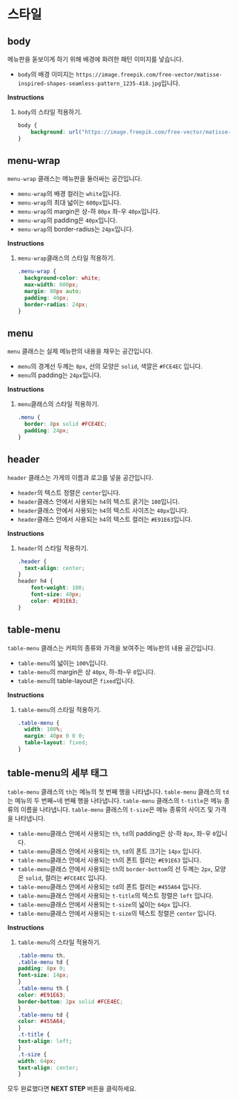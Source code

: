 # 스타일
## body
메뉴판을 돋보이게 하기 위해 배경에 화려한 패턴 이미지를 넣습니다.
* `body`의 배경 이미지는 `https://image.freepik.com/free-vector/matisse-inspired-shapes-seamless-pattern_1235-418.jpg`입니다.
 

**Instructions**
1. `body`의 스타일 적용하기. 
    ```css
    body {
        background: url("https://image.freepik.com/free-vector/matisse-inspired-shapes-seamless-pattern_1235-418.jpg")
    }
    ```

## menu-wrap
`menu-wrap` 클래스는 메뉴판을 둘러싸는 공간입니다.

* `menu-wrap`의 배경 컬러는 `white`입니다.
* `menu-wrap`의 최대 넓이는 `600px`입니다.
* `menu-wrap`의 margin은 상-하 `80px` 좌-우 `40px`입니다. 
* `menu-wrap`의 padding은 `40px`입니다.
* `menu-wrap`의 border-radius는 `24px`입니다.


**Instructions**
1. `menu-wrap`클래스의 스타일 적용하기.
    ```css
    .menu-wrap {
      background-color: white;
      max-width: 600px; 
      margin: 80px auto; 
      padding: 40px;
      border-radius: 24px; 
    }
    ```

## menu
`menu` 클래스는 실제 메뉴판의 내용을 채우는 공간입니다.

* `menu`의 경계선 두께는 `8px`, 선의 모양은 `solid`, 색깔은 `#FCE4EC` 입니다.
* `menu`의 padding는 `24px`입니다.


**Instructions**
1. `menu`클래스의 스타일 적용하기.
    ```css
    .menu {
      border: 8px solid #FCE4EC;
      padding: 24px;
    }
    ```

## header
`header` 클래스는 가게의 이름과 로고를 넣을 공간입니다. 

* `header`의 텍스트 정렬은 `center`입니다.
* `header`클래스 안에서 사용되는 `h4`의 텍스트 굵기는 `100`입니다.
* `header`클래스 안에서 사용되는 `h4`의 텍스트 사이즈는 `40px`입니다.
* `header`클래스 안에서 사용되는 `h4`의 텍스트 컬러는 `#E91E63`입니다.

**Instructions**
1. `header`의 스타일 적용하기.
    ```css
    .header {
      text-align: center;
    }
    header h4 {
        font-weight: 100;
        font-size: 40px; 
        color: #E91E63; 
    }
    ```
    
## table-menu
`table-menu` 클래스는 커피의 종류와 가격을 보여주는 메뉴판의 내용 공간입니다.

* `table-menu`의 넓이는 `100%`입니다.
* `table-menu`의 margin은 상 `40px`, 하-좌-우 `0`입니다.
* `table-menu`의 table-layout은 `fixed`입니다.


**Instructions**
1. `table-menu`의 스타일 적용하기.
    ```css
    .table-menu {
      width: 100%;
      margin: 40px 0 0 0;
      table-layout: fixed;
    }
    ```

## table-menu의 세부 태그
`table-menu` 클래스의 `th`는 메뉴의 첫 번째 행을 나타냅니다.
`table-menu` 클래스의 `td`는 메뉴의 두 번째~네 번째 행을 나타냅니다.
`table-menu` 클래스의 `t-title`은 메뉴 종류의 이름을 나타냅니다.
`table-menu` 클래스의 `t-size`은 메뉴 종류의 사이즈 및 가격을 나타냅니다.

* `table-menu`클래스 안에서 사용되는 `th`, `td`의 padding은 상-하 `8px`, 좌-우 `0`입니다.
* `table-menu`클래스 안에서 사용되는 `th`, `td`의 폰트 크기는 `14px` 입니다.
* `table-menu`클래스 안에서 사용되는 `th`의 폰트 컬러는 `#E91E63` 입니다.
* `table-menu`클래스 안에서 사용되는 `th`의 `border-bottom`의 선 두께는 `2px`, 모양은 `solid`, 컬러는 `#FCE4EC` 입니다.
* `table-menu`클래스 안에서 사용되는 `td`의 폰트 컬러는 `#455A64` 입니다.
* `table-menu`클래스 안에서 사용되는 `t-title`의 텍스트 정렬은 `left` 입니다.
* `table-menu`클래스 안에서 사용되는 `t-size`의 넓이는 `64px` 입니다.
* `table-menu`클래스 안에서 사용되는 `t-size`의 텍스트 정렬은 `center` 입니다.


**Instructions**
1. `table-menu`의 스타일 적용하기.
    ```css
    .table-menu th, 
    .table-menu td {
    padding: 8px 0;
    font-size: 14px; 
    }
    .table-menu th {
    color: #E91E63;
    border-bottom: 2px solid #FCE4EC;
    }
    .table-menu td {
    color: #455A64;
    }
    .t-title {
    text-align: left;
    }
    .t-size {
    width: 64px;
    text-align: center; 
    }
    ```

모두 완료했다면 **NEXT STEP** 버튼을 클릭하세요.


